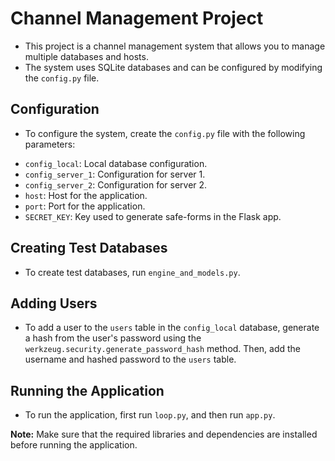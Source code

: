 # Channel Management Project

+ This project is a channel management system that allows you to manage multiple databases and hosts. 
+ The system uses SQLite databases and can be configured by modifying the `config.py` file.

## Configuration

+ To configure the system, create the `config.py` file with the following parameters:
- `config_local`: Local database configuration.
- `config_server_1`: Configuration for server 1.
- `config_server_2`: Configuration for server 2.
- `host`: Host for the application.
- `port`: Port for the application.
- `SECRET_KEY`: Key used to generate safe-forms in the Flask app.

## Creating Test Databases

+ To create test databases, run `engine_and_models.py`.

## Adding Users

+ To add a user to the `users` table in the `config_local` database, generate a hash from the user's password using the `werkzeug.security.generate_password_hash` method. Then, add the username and hashed password to the `users` table.

## Running the Application

+ To run the application, first run `loop.py`, and then run `app.py`.

**Note:** Make sure that the required libraries and dependencies are installed before running the application.
